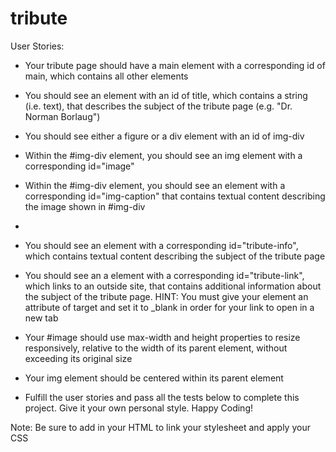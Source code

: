 # tribute

User Stories:

- Your tribute page should have a main element with a corresponding id of main, which contains all other elements

- You should see an element with an id of title, which contains a string (i.e. text), that describes the subject of the tribute page (e.g. "Dr. Norman Borlaug")

- You should see either a figure or a div element with an id of img-div

- Within the #img-div element, you should see an img element with a corresponding id="image"

- Within the #img-div element, you should see an element with a corresponding id="img-caption" that contains textual content describing the image shown in #img-div

- 
- You should see an element with a corresponding id="tribute-info", which contains textual content describing the subject of the tribute page

- You should see an a element with a corresponding id="tribute-link", which links to an outside site, that contains additional information about the subject of the tribute page. HINT: You must give your element an attribute of target and set it to _blank in order for your link to open in a new tab

- Your #image should use max-width and height properties to resize responsively, relative to the width of its parent element, without exceeding its original size

- Your img element should be centered within its parent element

- Fulfill the user stories and pass all the tests below to complete this project. Give it your own personal style. Happy Coding!

Note: Be sure to add <link rel="stylesheet" href="styles.css"> in your HTML to link your stylesheet and apply your CSS